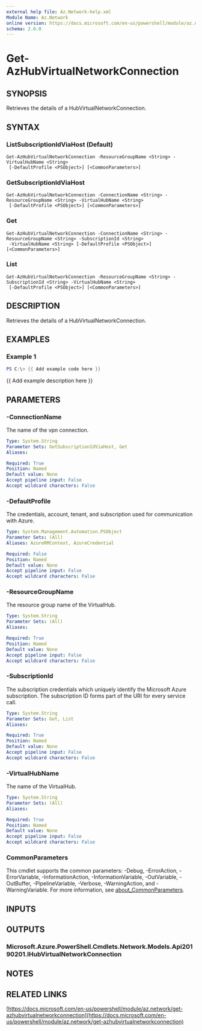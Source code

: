 ```yaml
---
external help file: Az.Network-help.xml
Module Name: Az.Network
online version: https://docs.microsoft.com/en-us/powershell/module/az.network/get-azhubvirtualnetworkconnection
schema: 2.0.0
---
```


# Get-AzHubVirtualNetworkConnection

## SYNOPSIS
Retrieves the details of a HubVirtualNetworkConnection.

## SYNTAX

### ListSubscriptionIdViaHost (Default)
```
Get-AzHubVirtualNetworkConnection -ResourceGroupName <String> -VirtualHubName <String>
 [-DefaultProfile <PSObject>] [<CommonParameters>]
```

### GetSubscriptionIdViaHost
```
Get-AzHubVirtualNetworkConnection -ConnectionName <String> -ResourceGroupName <String> -VirtualHubName <String>
 [-DefaultProfile <PSObject>] [<CommonParameters>]
```

### Get
```
Get-AzHubVirtualNetworkConnection -ConnectionName <String> -ResourceGroupName <String> -SubscriptionId <String>
 -VirtualHubName <String> [-DefaultProfile <PSObject>] [<CommonParameters>]
```

### List
```
Get-AzHubVirtualNetworkConnection -ResourceGroupName <String> -SubscriptionId <String> -VirtualHubName <String>
 [-DefaultProfile <PSObject>] [<CommonParameters>]
```

## DESCRIPTION
Retrieves the details of a HubVirtualNetworkConnection.

## EXAMPLES

### Example 1
```powershell
PS C:\> {{ Add example code here }}
```

{{ Add example description here }}

## PARAMETERS

### -ConnectionName
The name of the vpn connection.

```yaml
Type: System.String
Parameter Sets: GetSubscriptionIdViaHost, Get
Aliases:

Required: True
Position: Named
Default value: None
Accept pipeline input: False
Accept wildcard characters: False
```

### -DefaultProfile
The credentials, account, tenant, and subscription used for communication with Azure.

```yaml
Type: System.Management.Automation.PSObject
Parameter Sets: (All)
Aliases: AzureRMContext, AzureCredential

Required: False
Position: Named
Default value: None
Accept pipeline input: False
Accept wildcard characters: False
```

### -ResourceGroupName
The resource group name of the VirtualHub.

```yaml
Type: System.String
Parameter Sets: (All)
Aliases:

Required: True
Position: Named
Default value: None
Accept pipeline input: False
Accept wildcard characters: False
```

### -SubscriptionId
The subscription credentials which uniquely identify the Microsoft Azure subscription.
The subscription ID forms part of the URI for every service call.

```yaml
Type: System.String
Parameter Sets: Get, List
Aliases:

Required: True
Position: Named
Default value: None
Accept pipeline input: False
Accept wildcard characters: False
```

### -VirtualHubName
The name of the VirtualHub.

```yaml
Type: System.String
Parameter Sets: (All)
Aliases:

Required: True
Position: Named
Default value: None
Accept pipeline input: False
Accept wildcard characters: False
```

### CommonParameters
This cmdlet supports the common parameters: -Debug, -ErrorAction, -ErrorVariable, -InformationAction, -InformationVariable, -OutVariable, -OutBuffer, -PipelineVariable, -Verbose, -WarningAction, and -WarningVariable. For more information, see [about_CommonParameters](http://go.microsoft.com/fwlink/?LinkID=113216).

## INPUTS

## OUTPUTS

### Microsoft.Azure.PowerShell.Cmdlets.Network.Models.Api20190201.IHubVirtualNetworkConnection
## NOTES

## RELATED LINKS

[https://docs.microsoft.com/en-us/powershell/module/az.network/get-azhubvirtualnetworkconnection](https://docs.microsoft.com/en-us/powershell/module/az.network/get-azhubvirtualnetworkconnection)

